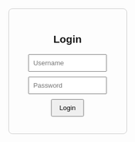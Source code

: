 <!DOCTYPE html>
<html lang="en">
<head>
  <meta charset="UTF-8">
  <title>Login Page</title>
  <style>
    body {
      font-family: Arial, sans-serif;
      display: flex;
      justify-content: center;
      align-items: center;
      height: 100vh;
    }
    .box {
      border: 1px solid #ccc;
      padding: 20px;
      border-radius: 8px;
      text-align: center;
    }
    input {
      display: block;
      margin: 10px auto;
      padding: 8px;
      width: 80%;
    }
    button {
      padding: 8px 15px;
      cursor: pointer;
    }
  </style>
</head>
<body>

  <div class="box">
    <h2>Login</h2>
    <input type="text" id="user" placeholder="Username">
    <input type="password" id="pass" placeholder="Password">
    <button onclick="login()">Login</button>
    <p id="msg"></p>
  </div>

  <script>
    function login() {
      let u = document.getElementById("user").value;
      let p = document.getElementById("pass").value;
      let msg = document.getElementById("msg");

      if (u === "admin" && p === "1234") {
        msg.style.color = "green";
        msg.textContent = "Login successful!";
      } else {
        msg.style.color = "red";
        msg.textContent = "Wrong username or password!";
      }
    }
  </script>

</body>
</html>

